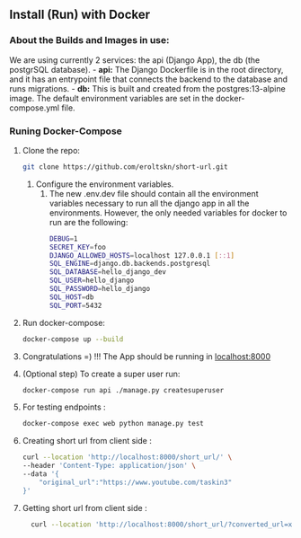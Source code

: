 

<a name="docker"></a>
## Install (Run) with Docker

### About the Builds and Images in use:
We are using currently 2 services: the api (Django App), the db (the postgrSQL database).
    - __api:__ The Django Dockerfile is in the root directory, and it has an entrypoint file that connects the backend to the database and runs migrations.
    - __db:__ This is built and created from the postgres:13-alpine image. The default environment variables are set in the docker-compose.yml file.

### Runing Docker-Compose

1. Clone the repo:
    ```bash
    git clone https://github.com/eroltskn/short-url.git
    ```
   1. Configure the environment variables.
       1. The new .env.dev file should contain all the environment variables necessary to run all the django app in all the environments. However, the only needed variables for docker to run are the following:
           ```bash
           DEBUG=1
           SECRET_KEY=foo
           DJANGO_ALLOWED_HOSTS=localhost 127.0.0.1 [::1]
           SQL_ENGINE=django.db.backends.postgresql
           SQL_DATABASE=hello_django_dev
           SQL_USER=hello_django
           SQL_PASSWORD=hello_django
           SQL_HOST=db
           SQL_PORT=5432
           ```
1. Run docker-compose:
    ```bash
    docker-compose up --build
    ```
1. Congratulations =) !!! The App should be running in [localhost:8000](http://localhost:8000)
1. (Optional step) To create a super user run:
    ```bash
    docker-compose run api ./manage.py createsuperuser
    ```
1. For testing endpoints :
    ```bash
    docker-compose exec web python manage.py test
    ```

1. Creating short url from client side  :
    ```bash
    curl --location 'http://localhost:8000/short_url/' \
    --header 'Content-Type: application/json' \
    --data '{
        "original_url":"https://www.youtube.com/taskin3"
    }'
    ```
1. Getting short url from client side  :
    ```bash
      curl --location 'http://localhost:8000/short_url/?converted_url=xzq7jik3'
    ```


